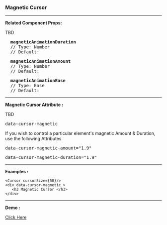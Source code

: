 <h3>
Magnetic Cursor
</h3>
<p>
</p>

[//]: # (----)
<hr>

[//]: # (------------------------------------------)
<p> <b> Related Component Props:</b> </p>
<p> TBD</p>
<pre>
  <b>magneticAnimationDuration</b>
  // Type: Number
  // Default:
</pre>
<pre>
  <b>magneticAnimationAmount</b>
  // Type: Number
  // Default:
</pre>
<pre>
  <b>magneticAnimationEase</b>
  // Type: Ease
  // Default:
</pre>

[//]: # (----)
<hr>

[//]: # (------------------------------------------)

[//]: # (------------------------------------------)
<p> <b> Magnetic Cursor Attribute :</b> </p>
<p> TBD </p>
<pre>
data-cursor-magnetic
</pre>

<p>If you wish to control a particular element's magnetic Amount & Duration, use the following Attributes</p>
<pre>
data-cursor-magnetic-amount="1.9"
</pre>


<pre>
data-cursor-magnetic-duration="1.9"
</pre>

[//]: # (----)
<hr>

[//]: # (------------------------------------------)
<p> <b> Examples :</b> </p>

<pre><code>&lt;Cursor cursorSize={50}/&gt;
&lt;div data-cursor-magnetic &gt;
   &lt;h3 Magnetic Cursor &lt;/h3&gt;
&lt;/div&gt;
</code></pre>

<hr>
<p> <b> Demo :</b> </p>
<a href='/?path=/story/cursor-changecolor--demo'>Click Here</a>

